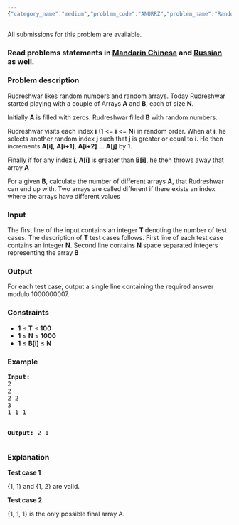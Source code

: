 ```yaml
---
{"category_name":"medium","problem_code":"ANURRZ","problem_name":"Random Rudreshwar","languages_supported":{"0":"ADA","1":"ASM","2":"BASH","3":"BF","4":"C","5":"C99 strict","6":"CAML","7":"CLOJ","8":"CLPS","9":"CPP 4.3.2","10":"CPP 4.9.2","11":"CPP14","12":"CS2","13":"D","14":"ERL","15":"FORT","16":"FS","17":"GO","18":"HASK","19":"ICK","20":"ICON","21":"JAVA","22":"JS","23":"LISP clisp","24":"LISP sbcl","25":"LUA","26":"NEM","27":"NICE","28":"NODEJS","29":"PAS fpc","30":"PAS gpc","31":"PERL","32":"PERL6","33":"PHP","34":"PIKE","35":"PRLG","36":"PYTH","37":"PYTH 3.4","38":"RUBY","39":"SCALA","40":"SCM guile","41":"SCM qobi","42":"ST","43":"TCL","44":"TEXT","45":"WSPC"},"max_timelimit":1,"source_sizelimit":50000,"problem_author":"anudeep2011","problem_tester":"xiaodao","date_added":"6-01-2015","tags":{"0":"anudeep2011","1":"cook54","2":"dynamic","3":"medium"},"editorial_url":"http://discuss.codechef.com/problems/ANURRZ","time":{"view_start_date":1421609400,"submit_start_date":1421609400,"visible_start_date":1421609400,"end_date":1735669800},"layout":"problem"}
---
```

<span class="solution-visible-txt">All submissions for this problem are available.</span><h3> Read problems statements in <a target="_blank" href="http://www.codechef.com/download/translated/COOK54/mandarin/ANURRZ.pdf">Mandarin Chinese</a> and <a target="_blank" href="http://www.codechef.com/download/translated/COOK54/russian/ANURRZ.pdf">Russian</a> as well.</h3>
<h3>Problem description</h3>
<p>Rudreshwar likes random numbers and random arrays. Today Rudreshwar started playing with a couple of Arrays <b>A</b> and <b>B</b>, each of size <b>N</b>.</p>
<p>Initially <b>A</b> is filled with zeros. Rudreshwar filled <b>B</b> with random numbers.</p>
<p>Rudreshwar visits each index <b>i</b> (1 &lt;= <b>i</b> &lt;= <b>N</b>) in random order. When at <b>i</b>, he selects another random index <b>j</b> such that <b>j</b> is greater or equal to <b>i</b>. He then increments <b>A[i]</b>, <b>A[i+1]</b>, <b>A[i+2]</b> ... <b>A[j]</b> by 1.</p>
<p>Finally if for any index <b>i</b>, <b>A[i]</b> is greater than <b>B[i]</b>, he then throws away that array <b>A</b></p>
<p>For a given <b>B</b>, calculate the number of different arrays <b>A</b>, that Rudreshwar can end up with. Two arrays are called different if there exists an index where the arrays have different values</p>
<h3>Input</h3>
<p>The first line of the input contains an integer <b>T</b> denoting the number of test cases. The description of <b>T</b> test cases follows. First line of each test case contains an integer <b>N</b>. Second line contains <b>N</b> space separated integers representing the array <b>B</b></p>
<h3>Output</h3>
<p>For each test case, output a single line containing the required answer modulo 1000000007.</p>
<h3>Constraints</h3>
<ul>
<li><b>1</b> ≤ <b>T</b> ≤ <b>100</b></li>
<li><b>1</b> ≤ <b>N</b> ≤ <b>1000</b></li>
<li><b>1</b> ≤ <b>B[i]</b> ≤ <b>N</b></li>
</ul>
<h3>Example</h3>
<pre><b>Input:</b>
2
2
2 2
3
1 1 1

<b>Output:</b>
2
1
</pre><h3>Explanation</h3>
<p><b>Test case 1</b></p>
<p>{1, 1} and {1, 2} are valid.</p>
<p><b>Test case 2</b></p>
<p>{1, 1, 1} is the only possible final array A.</p>
